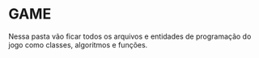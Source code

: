 # GAME

Nessa pasta vão ficar todos os arquivos e entidades de programação do jogo como classes, algoritmos e funções.
